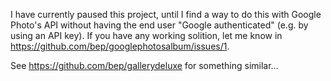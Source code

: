 I have currently paused this project, until I find a way to do this with Google Photo's API without having the end user "Google authenticated" (e.g. by using an API key). If you have any working solition, let me know in https://github.com/bep/googlephotosalbum/issues/1.

See https://github.com/bep/gallerydeluxe for something similar...
